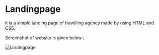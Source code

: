 # Landingpage
it is a simple landing page of travelling agency made by using HTML and CSS.

Screenshot of website is given below :

![landingpage](https://github.com/itsmanojcode/Landingpage/assets/169477397/b56a7019-3205-4d58-9b8d-3308f2688027)

